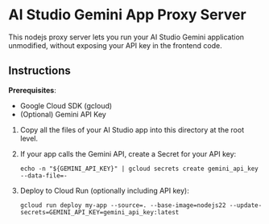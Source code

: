 # AI Studio Gemini App Proxy Server

This nodejs proxy server lets you run your AI Studio Gemini application unmodified, without exposing your API key in the frontend code.  


## Instructions

**Prerequisites**:  
- Google Cloud SDK (gcloud)
- (Optional) Gemini API Key 

1. Copy all the files of your AI Studio app into this directory at the root level.
2. If your app calls the Gemini API, create a Secret for your API key:
     ```
     echo -n "${GEMINI_API_KEY}" | gcloud secrets create gemini_api_key
     --data-file=-
     ``` 

3.  Deploy to Cloud Run (optionally including API key):
    ```
    gcloud run deploy my-app --source=. --base-image=nodejs22 --update-secrets=GEMINI_API_KEY=gemini_api_key:latest
    ```


